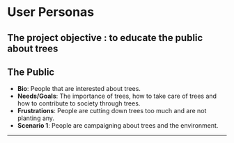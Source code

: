 # User Personas

<!-- some introduction -->

## The project objective : to educate the public about trees

<!-- a persona -->

## The Public

- **Bio**: People that are interested about trees.
- **Needs/Goals**: The importance of trees, how to take care of trees and how to
  contribute to society through trees.
- **Frustrations**: People are cutting down trees too much and are not planting
  any.
- **Scenario 1**: People are campaigning about trees and the environment.

---

